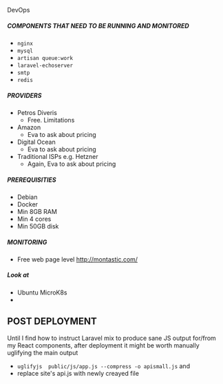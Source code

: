 DevOps

##### COMPONENTS THAT NEED TO BE RUNNING AND MONITORED
* `nginx`
* `mysql`
* `artisan queue:work`
* `laravel-echoserver`
* `smtp`
* `redis`

##### PROVIDERS
* Petros Diveris
  * Free. Limitations
* Amazon
  * Eva to ask about pricing
* Digital Ocean
  * Eva to ask about pricing
* Traditional ISPs e.g. Hetzner
  * Again, Eva to ask about pricing

##### PREREQUISITIES
* Debian
* Docker
* Min 8GB RAM
* Min 4 cores
* Min 50GB disk

##### MONITORING
* Free web page level http://montastic.com/

##### Look at
* Ubuntu MicroK8s
* 

## POST DEPLOYMENT
Until I find how to instruct Laravel mix to produce sane JS output for/from my React components, after deployment it might be worth manually uglifying the main output
* `uglifyjs  public/js/app.js --compress -o apismall.js` and
* replace site's api.js with newly creayed file



